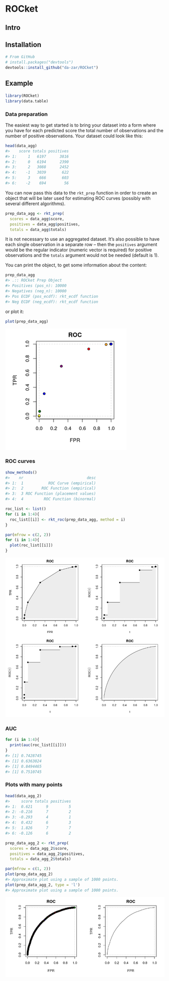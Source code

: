 ROCket
================

## Intro

## Installation

``` r
# From GitHub
# install.packages("devtools")
devtools::install_github("da-zar/ROCket")
```

## Example

``` r
library(ROCket)
library(data.table)
```

### Data preparation

The easiest way to get started is to bring your dataset into a form
where you have for each predicted score the total number of observations
and the number of positive observations. Your dataset could look like
this:

``` r
head(data_agg)
#>    score totals positives
#> 1:     1   6197      3816
#> 2:     0   6194      2390
#> 3:     2   3088      2452
#> 4:    -1   3039       622
#> 5:     3    666       603
#> 6:    -2    694        56
```

You can now pass this data to the `rkt_prep` function in order to create
an object that will be later used for estimating ROC curves (possibly
with several different algorithms).

``` r
prep_data_agg <- rkt_prep(
  scores = data_agg$score, 
  positives = data_agg$positives, 
  totals = data_agg$totals)
```

It is not necessary to use an aggregated dataset. It’s also possible to
have each single observation in a separate row – then the `positives`
argument would be the regular indicator (numeric vector is required) for
positive observations and the `totals` argument would not be needed
(default is 1).

You can print the object, to get some information about the content:

``` r
prep_data_agg
#> .:: ROCket Prep Object 
#> Positives (pos_n): 10000 
#> Negatives (neg_n): 10000 
#> Pos ECDF (pos_ecdf): rkt_ecdf function 
#> Neg ECDF (neg_ecdf): rkt_ecdf function
```

or plot it:

``` r
plot(prep_data_agg)
```

![](README_files/figure-gfm/unnamed-chunk-7-1.png)<!-- -->

### ROC curves

``` r
show_methods()
#>    nr                            desc
#> 1:  1           ROC Curve (empirical)
#> 2:  2        ROC Function (empirical)
#> 3:  3 ROC Function (placement values)
#> 4:  4         ROC Function (binormal)
```

``` r
roc_list <- list()
for (i in 1:4){
  roc_list[[i]] <- rkt_roc(prep_data_agg, method = i)
}
```

``` r
par(mfrow = c(2, 2))
for (i in 1:4){
  plot(roc_list[[i]])
}
```

![](README_files/figure-gfm/unnamed-chunk-10-1.png)<!-- -->

### AUC

``` r
for (i in 1:4){
  print(auc(roc_list[[i]]))
}
#> [1] 0.7428745
#> [1] 0.6363024
#> [1] 0.8494465
#> [1] 0.7510745
```

### Plots with many points

``` r
head(data_agg_2)
#>     score totals positives
#> 1:  0.621      9         5
#> 2: -0.216      7         2
#> 3: -0.293      4         1
#> 4:  0.432      6         3
#> 5:  1.826      7         7
#> 6: -0.126      6         2
```

``` r
prep_data_agg_2 <- rkt_prep(
  scores = data_agg_2$score, 
  positives = data_agg_2$positives, 
  totals = data_agg_2$totals)
```

``` r
par(mfrow = c(1, 2))
plot(prep_data_agg_2)
#> Approximate plot using a sample of 1000 points.
plot(prep_data_agg_2, type = 'l')
#> Approximate plot using a sample of 1000 points.
```

![](README_files/figure-gfm/unnamed-chunk-14-1.png)<!-- -->
